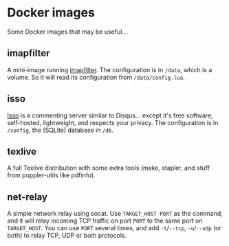# Docker images

Some Docker images that may be useful…


## imapfilter

A mini-image running [imapfilter](https://github.com/lefcha/imapfilter). The
configuration is in `/data`, which is a volume. So it will read its configuration from
`/data/config.lua`.


## isso

[Isso](https://posativ.org/isso/) is a commenting server similar to Disqus…
except it's free software, self-hosted, lightweight, and respects your privacy.
The configuration is in `/config`, the (SQLite) database in `/db`.


## texlive

A full Texlive distribution with some extra tools (make, stapler, and stuff from
poppler-utils like pdfinfo).


## net-relay

A simple network relay using socat. Use `TARGET_HOST PORT` as the command, and
it will relay incoming TCP traffic on port `PORT` to the same port on
`TARGET_HOST`. You can use `PORT` several times, and add `-t`/`--tcp`,
`-u`/`--udp` (or both) to relay TCP, UDP or both protocols.
